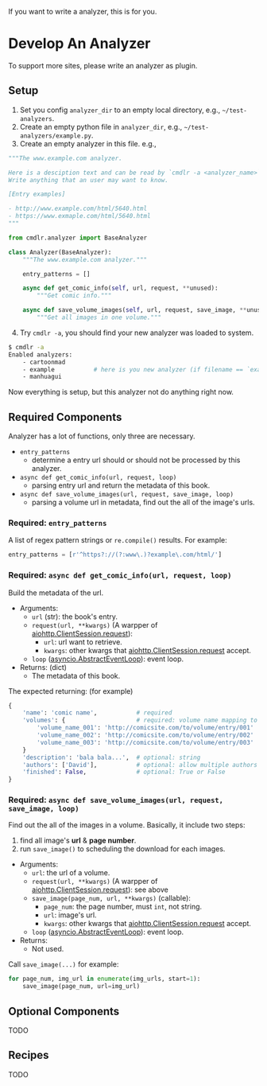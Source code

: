If you want to write a analyzer, this is for you.

# Develop An Analyzer

To support more sites, please write an analyzer as plugin.



## Setup

1. Set you config `analyzer_dir` to an empty local directory, e.g., `~/test-analyzers`.
2. Create an empty python file in `analyzer_dir`, e.g., `~/test-analyzers/example.py`.
3. Create an empty analyzer in this file. e.g.,

```python
"""The www.example.com analyzer.

Here is a desciption text and can be read by `cmdlr -a <analyzer_name>`.
Write anything that an user may want to know.

[Entry examples]

- http://www.example.com/html/5640.html
- https://www.exmaple.com/html/5640.html
"""

from cmdlr.analyzer import BaseAnalyzer

class Analyzer(BaseAnalyzer):
    """The www.example.com analyzer."""

    entry_patterns = []

    async def get_comic_info(self, url, request, **unused):
        """Get comic info."""

    async def save_volume_images(self, url, request, save_image, **unused):
        """Get all images in one volume."""
```



4. Try `cmdlr -a`, you should find your new analyzer was loaded to system.

```sh
$ cmdlr -a
Enabled analyzers:
    - cartoonmad
    - example           # here is you new analyzer (if filename == `example.py`)
    - manhuagui
```



Now everything is setup, but this analyzer not do anything right now.



## Required Components

Analyzer has a lot of functions, only three are necessary.

- `entry_patterns`
    - determine a entry url should or should not be processed by this analyzer.
- `async def get_comic_info(url, request, loop)`
    - parsing entry url and return the metadata of this book.
- `async def save_volume_images(url, request, save_image, loop)`
    - parsing a volume url in metadata, find out the all of the image's urls.



### Required: `entry_patterns`

A list of regex pattern strings or `re.compile()` results. For example:

```python
entry_patterns = [r'^https?://(?:www\.)?example\.com/html/']
```



### Required: `async def get_comic_info(url, request, loop)`

Build the metadata of the url.

- Arguments:
    - `url` (str): the book's entry.
    - `request(url, **kwargs)` (A warpper of [aiohttp.ClientSession.request]):
        - `url`: url want to retrieve.
        - `kwargs`: other kwargs that [aiohttp.ClientSession.request] accept.
    - `loop` ([asyncio.AbstractEventLoop]): event loop.
- Returns: (dict)
    - The metadata of this book.

The expected returning: (for example)

```python
{
    'name': 'comic name',           # required
    'volumes': {                    # required: volume name mapping to volume url
        'volume_name_001': 'http://comicsite.com/to/volume/entry/001'
        'volume_name_002': 'http://comicsite.com/to/volume/entry/002'
        'volume_name_003': 'http://comicsite.com/to/volume/entry/003'
    }
    'description': 'bala bala...',  # optional: string
    'authors': ['David'],           # optional: allow multiple authors
    'finished': False,              # optional: True or False
}
```


[asyncio.AbstractEventLoop]: https://docs.python.org/3/library/asyncio-eventloop.html?highlight=run_in_executor#asyncio.AbstractEventLoop
[aiohttp.ClientSession.request]: https://aiohttp.readthedocs.io/en/stable/client_reference.html#aiohttp.ClientSession.request



### Required: `async def save_volume_images(url, request, save_image, loop)`

Find out the all of the images in a volume. Basically, it include two steps:

1. find all image's **url** &  **page number**.
2. run `save_image()` to scheduling the download for each images.

- Arguments:
    - `url`: the url of a volume.
    - `request(url, **kwargs)` (A warpper of [aiohttp.ClientSession.request]): see above
    - `save_image(page_num, url, **kwargs)` (callable):
        - `page_num`: the page number, must `int`, not string.
        - `url`: image's url.
        - `kwargs`: other kwargs that [aiohttp.ClientSession.request] accept.
    - `loop` ([asyncio.AbstractEventLoop]): event loop.
- Returns:
    - Not used.

Call `save_image(...)` for example:

```python
for page_num, img_url in enumerate(img_urls, start=1):
    save_image(page_num, url=img_url)
```



## Optional Components

TODO



## Recipes

TODO
